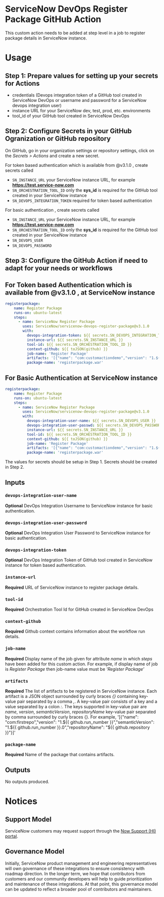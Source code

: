 # ServiceNow DevOps Register Package GitHub Action

This custom action needs to be added at step level in a job to register package details in ServiceNow instance.

# Usage
## Step 1: Prepare values for setting up your secrets for Actions
- credentials (Devops integration token of a GitHub tool created in ServiceNow DevOps or username and password for a ServiceNow devops integration user)
- instance URL for your ServiceNow dev, test, prod, etc. environments
- tool_id of your GitHub tool created in ServiceNow DevOps

## Step 2: Configure Secrets in your GitHub Ogranization or GitHub repository
On GitHub, go in your organization settings or repository settings, click on the _Secrets > Actions_ and create a new secret.

For token based authentication which is available from @v3.1.0 , create secrets called 
- `SN_INSTANCE_URL` your ServiceNow instance URL, for example **https://test.service-now.com**
- `SN_ORCHESTRATION_TOOL_ID` only the **sys_id** is required for the GitHub tool created in your ServiceNow instance
- `SN_DEVOPS_INTEGRATION_TOKEN` required for token based authentication

For basic authentication , create secrets called 
- `SN_INSTANCE_URL` your ServiceNow instance URL, for example **https://test.service-now.com**
- `SN_ORCHESTRATION_TOOL_ID` only the **sys_id** is required for the GitHub tool created in your ServiceNow instance
- `SN_DEVOPS_USER`
- `SN_DEVOPS_PASSWORD`

## Step 3: Configure the GitHub Action if need to adapt for your needs or workflows
## For Token based Authentication which is available from @v3.1.0 , at ServiceNow instance
```yaml
registerpackage:
    name: Register Package
    runs-on: ubuntu-latest
    steps:
      - name: ServiceNow Register Package
        uses: ServiceNow/servicenow-devops-register-package@v3.1.0
        with:
          devops-integration-token: ${{ secrets.SN_DEVOPS_INTEGRATION_TOKEN }}
          instance-url: ${{ secrets.SN_INSTANCE_URL }}
          tool-id: ${{ secrets.SN_ORCHESTRATION_TOOL_ID }}
          context-github: ${{ toJSON(github) }}
          job-name: 'Register Package'
          artifacts: '[{"name": "com:customactiondemo","version": "1.${{ github.run_number }}","semanticVersion": "1.${{ github.run_number }}.0","repositoryName": "${{ github.repository }}"}]'
          package-name: 'registerpackage.war'
```
## For Basic Authentication at ServiceNow instance
```yaml
registerpackage:
    name: Register Package
    runs-on: ubuntu-latest
    steps:
      - name: ServiceNow Register Package
        uses: ServiceNow/servicenow-devops-register-package@v3.1.0
        with:
          devops-integration-user-name: ${{ secrets.SN_DEVOPS_USER }}
          devops-integration-user-passwd: ${{ secrets.SN_DEVOPS_PASSWORD }}
          instance-url: ${{ secrets.SN_INSTANCE_URL }}
          tool-id: ${{ secrets.SN_ORCHESTRATION_TOOL_ID }}
          context-github: ${{ toJSON(github) }}
          job-name: 'Register Package'
          artifacts: '[{"name": "com:customactiondemo","version": "1.${{ github.run_number }}","semanticVersion": "1.${{ github.run_number }}.0","repositoryName": "${{ github.repository }}"}]'
          package-name: 'registerpackage.war'
```
The values for secrets should be setup in Step 1. Secrets should be created in Step 2.

## Inputs

### `devops-integration-user-name`

**Optional**  DevOps Integration Username to ServiceNow instance for basic authentication. 

### `devops-integration-user-password`

**Optional**  DevOps Integration User Password to ServiceNow instance for basic authentication. 

### `devops-integration-token`

**Optional**  DevOps Integration Token of GitHub tool created in ServiceNow instance for token based authentication. 

### `instance-url`

**Required**  URL of ServiceNow instance to register package details. 

### `tool-id`

**Required**  Orchestration Tool Id for GitHub created in ServiceNow DevOps

### `context-github`

**Required**  Github context contains information about the workflow run details.

### `job-name`

**Required**  Display name of the job given for attribute _name_ in which _steps_ have been added for this custom action. For example, if display name of job is _Register Package_ then job-name value must be _'Register Package'_

### `artifacts`

**Required**  The list of artifacts to be registered in ServiceNow instance. Each artifact is a JSON object surrounded by curly braces _{}_ containing key-value pair separated by a comma _,_. A key-value pair consists of a key and a value separated by a colon _:_. The keys supported in key-value pair are _name_, _version_, _semanticVersion_, _repositoryName_ key-value pair separated by comma surrounded by curly braces {}. For example, '[{"name": "com:firstrepo","version": "1.${{ github.run_number }}","semanticVersion": "1.${{ github.run_number }}.0","repositoryName": "${{ github.repository }}"}]'

### `package-name`

**Required**  Name of the package that contains artifacts.

## Outputs
No outputs produced.

# Notices

## Support Model

ServiceNow customers may request support through the [Now Support (HI) portal](https://support.servicenow.com/nav_to.do?uri=%2Fnow_support_home.do).

## Governance Model

Initially, ServiceNow product management and engineering representatives will own governance of these integrations to ensure consistency with roadmap direction. In the longer term, we hope that contributors from customers and our community developers will help to guide prioritization and maintenance of these integrations. At that point, this governance model can be updated to reflect a broader pool of contributors and maintainers. 
